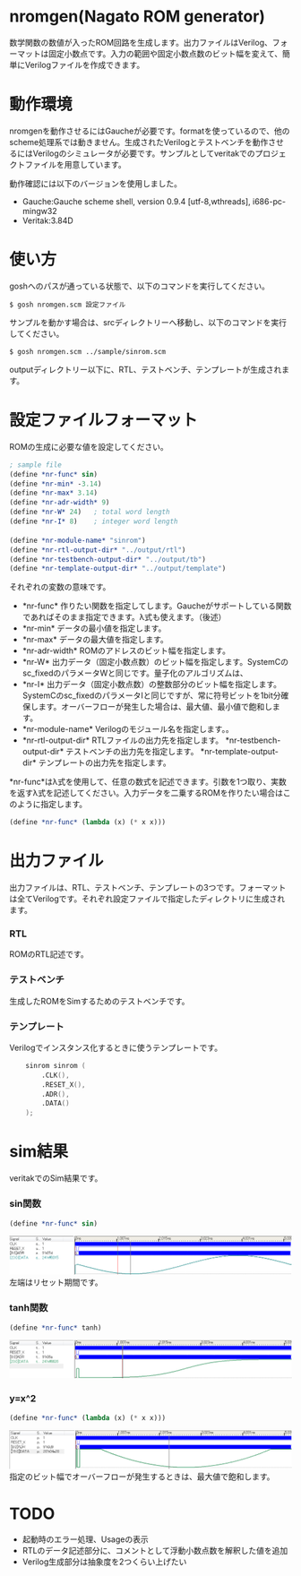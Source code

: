 # nromgen(Nagato ROM generator)
数学関数の数値が入ったROM回路を生成します。出力ファイルはVerilog、フォーマットは固定小数点です。入力の範囲や固定小数点数のビット幅を変えて、簡単にVerilogファイルを作成できます。

# 動作環境
nromgenを動作させるにはGaucheが必要です。formatを使っているので、他のscheme処理系では動きません。生成されたVerilogとテストベンチを動作させるにはVerilogのシミュレータが必要です。サンプルとしてveritakでのプロジェクトファイルを用意しています。

動作確認には以下のバージョンを使用しました。
- Gauche:Gauche scheme shell, version 0.9.4 [utf-8,wthreads], i686-pc-mingw32
- Veritak:3.84D

# 使い方
goshへのパスが通っている状態で、以下のコマンドを実行してください。
```
$ gosh nromgen.scm 設定ファイル
```
サンプルを動かす場合は、srcディレクトリーへ移動し、以下のコマンドを実行してください。
```
$ gosh nromgen.scm ../sample/sinrom.scm
```
outputディレクトリー以下に、RTL、テストベンチ、テンプレートが生成されます。


# 設定ファイルフォーマット
ROMの生成に必要な値を設定してください。

```scheme
; sample file
(define *nr-func* sin)
(define *nr-min* -3.14)
(define *nr-max* 3.14)
(define *nr-adr-width* 9)
(define *nr-W* 24)   ; total word length
(define *nr-I* 8)    ; integer word length

(define *nr-module-name* "sinrom")
(define *nr-rtl-output-dir* "../output/rtl")
(define *nr-testbench-output-dir* "../output/tb")
(define *nr-template-output-dir* "../output/template")

```
それぞれの変数の意味です。

- \*nr-func\* 作りたい関数を指定してします。Gaucheがサポートしている関数であればそのまま指定できます。λ式も使えます。（後述）
- \*nr-min\* データの最小値を指定します。
- \*nr-max\* データの最大値を指定します。
- \*nr-adr-width\* ROMのアドレスのビット幅を指定します。
- \*nr-W\* 出力データ（固定小数点数）のビット幅を指定します。SystemCのsc_fixedのパラメータWと同じです。量子化のアルゴリズムは、
- \*nr-I\* 出力データ（固定小数点数）の整数部分のビット幅を指定します。SystemCのsc_fixedのパラメータIと同じですが、常に符号ビットを1bit分確保します。オーバーフローが発生した場合は、最大値、最小値で飽和します。
- \*nr-module-name\* Verilogのモジュール名を指定します。。
- \*nr-rtl-output-dir\* RTLファイルの出力先を指定します。
\*nr-testbench-output-dir\* テストベンチの出力先を指定します。
\*nr-template-output-dir\* テンプレートの出力先を指定します。

\*nr-func\*はλ式を使用して、任意の数式を記述できます。引数を1つ取り、実数を返すλ式を記述してください。入力データを二乗するROMを作りたい場合はこのように指定します。

```scheme
(define *nr-func* (lambda (x) (* x x)))
```

# 出力ファイル
出力ファイルは、RTL、テストベンチ、テンプレートの3つです。フォーマットは全てVerilogです。それぞれ設定ファイルで指定したディレクトリに生成されます。

### RTL
ROMのRTL記述です。

### テストベンチ
生成したROMをSimするためのテストベンチです。

### テンプレート
Verilogでインスタンス化するときに使うテンプレートです。
```verilog
	sinrom sinrom (
		.CLK(),
		.RESET_X(),
		.ADR(),
		.DATA()
	);

```

# sim結果
veritakでのSim結果です。
### sin関数

```scheme
(define *nr-func* sin)
```
![sin](https://github.com/natsutan/nromgen/blob/master/img/sin.png)
左端はリセット期間です。

### tanh関数
```scheme
(define *nr-func* tanh)
```
![tanh](https://github.com/natsutan/nromgen/blob/master/img/tanh.png)

### y=x^2
```scheme
(define *nr-func* (lambda (x) (* x x)))
```
![parabora](https://github.com/natsutan/nromgen/blob/master/img/parabo.png)
指定のビット幅でオーバーフローが発生するときは、最大値で飽和します。

# TODO
- 起動時のエラー処理、Usageの表示
- RTLのデータ記述部分に、コメントとして浮動小数点数を解釈した値を追加
- Verilog生成部分は抽象度を2つくらい上げたい


